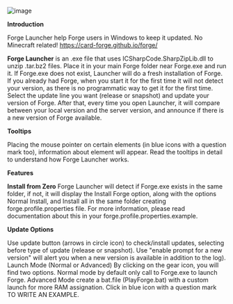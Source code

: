 ![image](https://github.com/churrufli/forgelauncher/assets/4362846/cb55056b-cef5-43d5-8d73-b9c538dc98ca)


**Introduction**

Forge Launcher help Forge users in Windows to keep it updated. No Minecraft related! https://card-forge.github.io/forge/

**Forge Launcher** is an .exe file that uses ICSharpCode.SharpZipLib.dll to unzip .tar.bz2 files. Place it in your main Forge folder near Forge.exe and run it. If Forge.exe does not exist, Launcher will do a fresh installation of Forge. If you already had Forge, when you start it for the first time it will not detect your version, as there is no programmatic way to get it for the first time. Select the update line you want (release or snapshot) and update your version of Forge. After that, every time you open Launcher, it will compare between your local version and the server version, and announce if there is a new version of Forge available.

**Tooltips**

Placing the mouse pointer on certain elements (in blue icons with a question mark too), information about element will appear. Read the tooltips in detail to understand how Forge Launcher works.

**Features**

**Install from Zero**
Forge Launcher will detect if Forge.exe exists in the same folder, if not, it will display the Install Forge option, along with the options Normal Install, and Install all in the same folder creating forge.profile.properties file. For more information, please read documentation about this in your forge.profile.properties.example.

**Update Options**

Use update button (arrows in circle icon) to check/install updates, selecting before type of update (release or snapshot). Use "enable prompt for a new version" will alert you when a new version is available in addition to the log).
Launch Mode (Normal or Advanced)
By clicking on the gear icon, you will find two options. Normal mode by default only call to Forge.exe to launch Forge. Advanced Mode create a bat.file (PlayForge.bat) with a custom launch for more RAM assignation. Click in blue icon with a question mark TO WRITE AN EXAMPLE.

